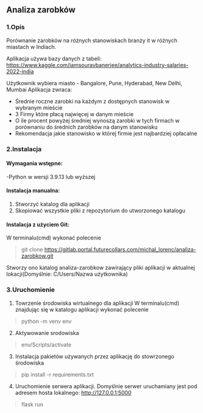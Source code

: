 ## Analiza zarobków
### 1.Opis
Porównanie zarobków na różnych stanowiskach branży it w różnych miastach w Indiach.

Aplikacja używa bazy danych z tabeli:
https://www.kaggle.com/iamsouravbanerjee/analytics-industry-salaries-2022-india

Użytkownik wybiera miasto - Bangalore, Pune, Hyderabad, New Delhi, Mumbai
Aplikacja zwraca:
- Średnie roczne zarobki na każdym z dostępnych stanowisk w wybranym mieście
- 3 Firmy które płacą najwięcej w danym mieście
- O ile procent powyżej średniej wynoszą zarobki w tych firmach w porównaniu do średnich zarobków na danym stanowisku
- Rekomendacja jakie stanowisko w której firmie jest najbardziej opłacalne 
### 2.Instalacja
#### Wymagania wstępne:
-Python w wersji 3.9.13 lub wyższej
#### Instalacja manualna:

1. Stworzyć katalog dla aplikacji
2. Skopiować wszystkie pliki z repozytorium do utworzonego katalogu
#### Instalacja z użyciem Git:
W terminalu(cmd) wykonać polecenie
>git clone https://gitlab.portal.futurecollars.com/michal_lorenc/analiza-zarobkow.git

Stworzy ono katalog analiza-zarobkow zawirający pliki aplikacji w aktualnej lokacji(Domyślnie: C/Users/Nazwa użytkownika)

### 3.Uruchomienie

1. Towrzenie środowiska wirtualnego dla aplikacji
W terminalu(cmd) znajdując się w katalogu aplikacji wykonać polecenie
>  python -m venv env
2. Aktywowanie srodowiska
>  env/Scripts/activate
3. Instalacja pakietów używanych przez aplikację do stowrzonego środowiska
> pip install -r requirements.txt
4. Uruchomienie serwera aplikacji. Domyślnie serwer uruchamiany jest pod adresem hosta lokalnego:  http://127.0.0.1:5000

> flask run
